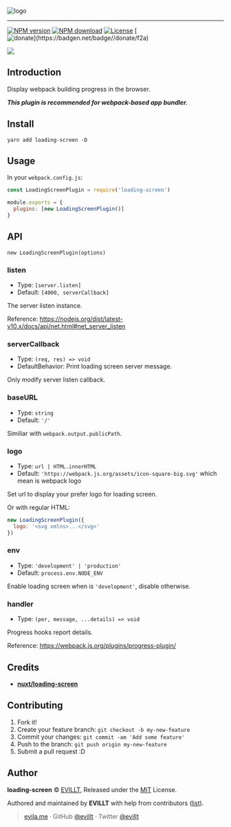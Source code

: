 <img src="https://user-images.githubusercontent.com/19513289/57039264-c0f5c980-6c8e-11e9-8894-3737f5671900.png" alt="logo">

---

[![NPM version](https://badgen.net/npm/v/loading-screen)](https://npmjs.com/package/loading-screen)
[![NPM download](https://badgen.net/npm/dm/loading-screen)](https://npmjs.com/package/loading-screen)
[![License](https://badgen.net/npm/license/loading-screen)](./LICENSE)
[![$donate](https://badgen.net/badge/$/donate/f2a)](https://patreon.com/evillt)

![](https://user-images.githubusercontent.com/19513289/57092852-f2c66900-6d3e-11e9-9919-449361403b0a.gif)

## Introduction

Display webpack building progress in the browser.

**_This plugin is recommended for webpack-based app bundler._**

## Install

```console
yarn add loading-screen -D
```

## Usage

In your `webpack.config.js`:

```js
const LoadingScreenPlugin = require('loading-screen')

module.exports = {
  plugins: [new LoadingScreenPlugin()]
}
```

## API

`new LoadingScreenPlugin(options)`

### **listen**

- Type: `[server.listen]`
- Default: `[4000, serverCallback]`

The server listen instance.

Reference: https://nodejs.org/dist/latest-v10.x/docs/api/net.html#net_server_listen

### serverCallback

- Type: `(req, res) => void`
- DefaultBehavior: Print loading screen server message.

Only modify server listen callback.

### baseURL

- Type: `string`
- Default: `'/'`

Similiar with `webpack.output.publicPath`.

### logo

- Type: `url | HTML.innerHTML`
- Default: `'https://webpack.js.org/assets/icon-square-big.svg'` which mean is webpack logo

Set url to display your prefer logo for loading screen.

Or with regular HTML:

```js
new LoadingScreenPlugin({
  logo: '<svg xmlns>...</svg>'
})
```

### env

- Type: `'development' | 'production'`
- Default: `process.env.NODE_ENV`

Enable loading screen when is `'development'`, disable otherwise.

### handler

- Type: `(per, message, ...details) => void`

Progress hooks report details.

Reference: https://webpack.js.org/plugins/progress-plugin/

## Credits

- [**nuxt/loading-screen**](https://github.com/nuxt/loading-screen)

## Contributing

1. Fork it!
2. Create your feature branch: `git checkout -b my-new-feature`
3. Commit your changes: `git commit -am 'Add some feature'`
4. Push to the branch: `git push origin my-new-feature`
5. Submit a pull request :D

## Author

**loading-screen** © [EVILLT](https://github.com/evillt), Released under the [MIT](./LICENSE) License.

Authored and maintained by **EVILLT** with help from contributors ([list](https://github.com/evillt/loading-screen/contributors)).

> [evila.me](https://evila.me) · GitHub [@evillt](https://github.com/evillt) · Twitter [@evillt](https://twitter.com/evillt)
